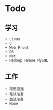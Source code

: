 Todo
====

学习
----

    + Linux
    + C
    + Web Front
    + OS
    + Net
    + Hadoop HBase MySQL
    
工作
----

    + 简历投递
    + 笔试准备
    + 面试准备
    + Home
